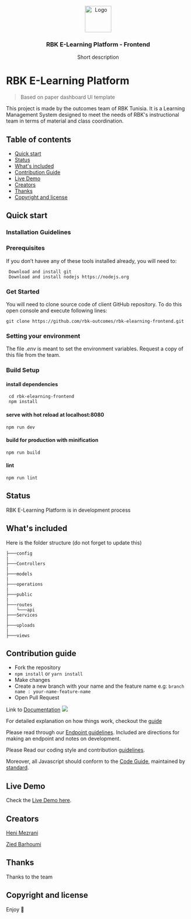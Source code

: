 <p align="center">
  <a href="https://example.com/">
    <img src="https://via.placeholder.com/72" alt="Logo" width=72 height=72>
  </a>

  <h3 align="center">RBK E-Learning Platform - Frontend</h3>

  <p align="center">
    Short description
  </p>
</p>

# RBK E-Learning Platform

> Based on paper dashboard UI template

This project is made by the outcomes team of RBK Tunisia. It is a Learning Management System designed to meet the needs of RBK's instructional team in terms of material and class coordination.

## Table of contents

- [Quick start](#quick-start)
- [Status](#status)
- [What's included](#whats-included)
- [Contribution Guide](#contributing)
- [Live Demo](#live-demo)
- [Creators](#creators)
- [Thanks](#thanks)
- [Copyright and license](#copyright-and-license)

## Quick start

### Installation Guidelines

### Prerequisites

If you don’t havee any of these tools installed already, you will need to:

```
 Download and install git
 Download and install nodejs https://nodejs.org
```

### Get Started

You will need to clone source code of client GitHub repository. To do this open console and execute following lines:

```shell
git clone https://github.com/rbk-outcomes/rbk-elearning-frontend.git
```

### Setting your environment

The file _.env_ is meant to set the environment variables. Request a copy of this file from the team.

### Build Setup

#### install dependencies

```
 cd rbk-elearning-frontend
 npm install
```

#### serve with hot reload at localhost:8080

```
npm run dev
```

#### build for production with minification

```
npm run build
```

#### lint

```
npm run lint
```

## Status

RBK E-Learning Platform is in development process

## What's included

Here is the folder structure (do not forget to update this)

```text
├───config
|
├───Controllers
|
├───models
|
├───operations
|
├───public
|
├───routes
│   └───api
├───Services
│
├───uploads
|
├───views
```

## Contribution guide

- Fork the repository
- `npm install` or `yarn install`
- Make changes
- Create a new branch with your name and the feature name e.g: `branch name : your-name-feature-name`
- Open Pull Request

Link to [Documentation](http://vuejs.creative-tim.com/vue-paper-dashboard/documentation/)
![](http://i.imgur.com/3iC1hOs.gif)

For detailed explanation on how things work, checkout the [guide](https://github.com/vuejs/vue-cli/blob/dev/docs/README.md)

Please read through our [Endpoint guidelines](). Included are directions for making an endpoint and notes on development.

Please Read our coding style and contribution [guidelines]().

Moreover, all Javascript should conform to the [Code Guide](), maintained by [standard](https://github.com/standard/standard).

## Live Demo

Check the [Live Demo here](https://link-to-live-demo.com).

## Creators

[Heni Mezrani](https://github.com/henimezrani)

[Zied Barhoumi](https://github.com/ziedbarhoumi1989)

## Thanks

Thanks to the team

## Copyright and license

Enjoy :metal:
